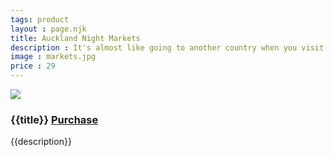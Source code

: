 ```yaml
---
tags: product
layout : page.njk
title: Auckland Night Markets
description : It's almost like going to another country when you visit the Auckland Night Markets. People, food and culture from all of over the world get together to celebrate their diversity.
image : markets.jpg
price : 29
---
```


<div class="column">
  <img class="product-image" src="/assets/images/{{ image }}"/>
  <div class="column-narrow">
    <h3>{{title}} <a class="purchase" href="#">Purchase</a></h3>
    <p>{{description}}</p>
  </div>
</div>

